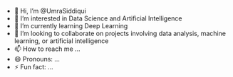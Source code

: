 - 👋 Hi, I’m @UmraSiddiqui
- 👀 I’m interested in Data Science and Artificial Intelligence
- 🌱 I’m currently learning Deep Learning
- 💞️ I’m looking to collaborate on projects involving data analysis, machine learning, or artificial intelligence
- 📫 How to reach me ...
- 😄 Pronouns: ...
- ⚡ Fun fact: ...

<!---
UmraSiddiqui/UmraSiddiqui is a ✨ special ✨ repository because its `README.md` (this file) appears on your GitHub profile.
You can click the Preview link to take a look at your changes.
--->
